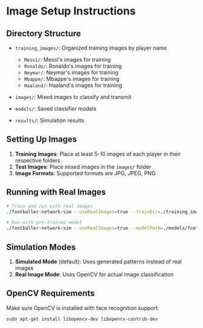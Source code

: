 # Image Setup Instructions

## Directory Structure

- `training_images/`: Organized training images by player name
  - `Messi/`: Messi's images for training
  - `Ronaldo/`: Ronaldo's images for training
  - `Neymar/`: Neymar's images for training
  - `Mbappe/`: Mbappe's images for training
  - `Haaland/`: Haaland's images for training

- `images/`: Mixed images to classify and transmit
- `models/`: Saved classifier models
- `results/`: Simulation results

## Setting Up Images

1. **Training Images**: Place at least 5-10 images of each player in their respective folders
2. **Test Images**: Place mixed images in the `images/` folder
3. **Image Formats**: Supported formats are JPG, JPEG, PNG

## Running with Real Images

```bash
# Train and run with real images
./footballer-network-sim --useRealImages=true --trainDir=./training_images --imageDir=./images

# Run with pre-trained model
./footballer-network-sim --useRealImages=true --modelPath=./models/footballer_model.yml --imageDir=./images
```

## Simulation Modes

1. **Simulated Mode** (default): Uses generated patterns instead of real images
2. **Real Image Mode**: Uses OpenCV for actual image classification

## OpenCV Requirements

Make sure OpenCV is installed with face recognition support:
```bash
sudo apt-get install libopencv-dev libopencv-contrib-dev
```
